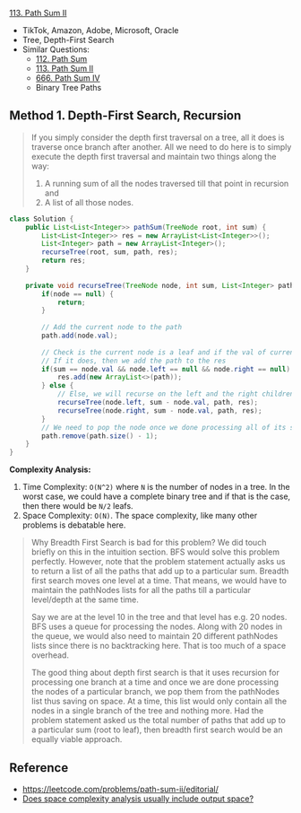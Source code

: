 [113. Path Sum II](https://leetcode.com/problems/path-sum-ii/)

* TikTok, Amazon, Adobe, Microsoft, Oracle
* Tree, Depth-First Search
* Similar Questions:
    * [112. Path Sum](https://leetcode.com/problems/path-sum/)
    * [113. Path Sum II](https://leetcode.com/problems/path-sum-ii/)
    * [666. Path Sum IV](https://leetcode.com/problems/path-sum-iv/)
    * Binary Tree Paths
    
    
## Method 1. Depth-First Search, Recursion
> If you simply consider the depth first traversal on a tree, all it does is traverse once branch after another.
> All we need to do here is to simply execute the depth first traversal and maintain two things along the way:
> 1. A running sum of all the nodes traversed till that point in recursion and
> 2. A list of all those nodes. 
```java 
class Solution {
    public List<List<Integer>> pathSum(TreeNode root, int sum) {
        List<List<Integer>> res = new ArrayList<List<Integer>>();
        List<Integer> path = new ArrayList<Integer>();
        recurseTree(root, sum, path, res);
        return res;
    }
    
    private void recurseTree(TreeNode node, int sum, List<Integer> path, List<List<Integer>> res) {
        if(node == null) {
            return;
        }
        
        // Add the current node to the path
        path.add(node.val);
        
        // Check is the current node is a leaf and if the val of current node equals the remaining sum.
        // If it does, then we add the path to the res
        if(sum == node.val && node.left == null && node.right == null) {
            res.add(new ArrayList<>(path));
        } else {
            // Else, we will recurse on the left and the right children
            recurseTree(node.left, sum - node.val, path, res);
            recurseTree(node.right, sum - node.val, path, res);
        }
        // We need to pop the node once we done processing all of its subtrees.
        path.remove(path.size() - 1);
    }
}
```
**Complexity Analysis:**
1. Time Complexity: `O(N^2)` where `N` is the number of nodes in a tree. In the worst case, we could have a complete binary tree and if that is the case, then there would be `N/2` leafs.
2. Space Complexity: `O(N)`. The space complexity, like many other problems is debatable here. 

> Why Breadth First Search is bad for this problem?
> We did touch briefly on this in the intuition section. BFS would solve this problem perfectly. However, note that the problem statement actually asks us to return a list of all the paths that add up to a particular sum. Breadth first search moves one level at a time. That means, we would have to maintain the pathNodes lists for all the paths till a particular level/depth at the same time.
> 
> Say we are at the level 10 in the tree and that level has e.g. 20 nodes. BFS uses a queue for processing the nodes. Along with 20 nodes in the queue, we would also need to maintain 20 different pathNodes lists since there is no backtracking here. That is too much of a space overhead.
> 
> The good thing about depth first search is that it uses recursion for processing one branch at a time and once we are done processing the nodes of a particular branch, we pop them from the pathNodes list thus saving on space. At a time, this list would only contain all the nodes in a single branch of the tree and nothing more. Had the problem statement asked us the total number of paths that add up to a particular sum (root to leaf), then breadth first search would be an equally viable approach.


## Reference
* https://leetcode.com/problems/path-sum-ii/editorial/
* [Does space complexity analysis usually include output space?](https://cs.stackexchange.com/questions/83574/does-space-complexity-analysis-usually-include-output-space)
